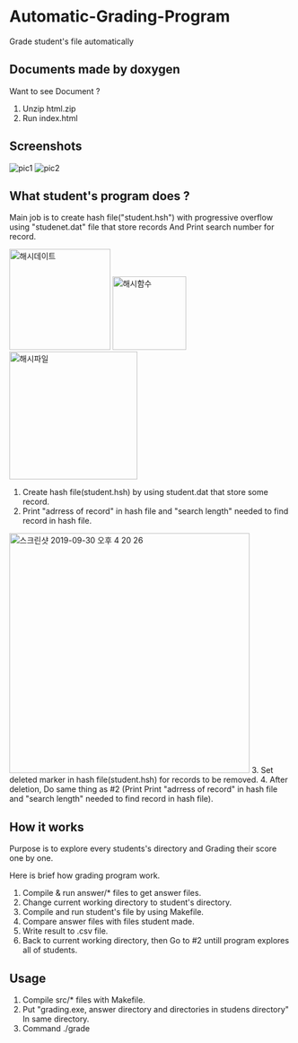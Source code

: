 # Automatic-Grading-Program
Grade student's file automatically 

Documents made by doxygen
---------------------------------------------------------------------------------------------------------------------------------
Want to see Document ?
1. Unzip html.zip
2. Run index.html


Screenshots
---------------------------------------------------------------------------------------------------------------------------------
![pic1](https://user-images.githubusercontent.com/49272857/65776186-8e3bf880-e17c-11e9-9531-760d3d2f0b9d.png)
![pic2](https://user-images.githubusercontent.com/49272857/65776185-8e3bf880-e17c-11e9-9696-9fb3f15e9d7b.png)


What student's program does ?
---------------------------------------------------------------------------------------------------------------------------------
Main job is to create hash file("student.hsh") with progressive overflow using "studenet.dat" file that store records And
Print search number for record.

<img width="180" alt="해시데이트" src="https://user-images.githubusercontent.com/49272857/65853545-d7669500-e394-11e9-8f28-1a7aa9290215.png">  <img width="131" alt="해시함수" src="https://user-images.githubusercontent.com/49272857/65853579-ee0cec00-e394-11e9-9866-86aa6ff2f234.png">   <img width="228" alt="해시파일" src="https://user-images.githubusercontent.com/49272857/65853562-e1889380-e394-11e9-9b56-03bd4179b9c8.png">

1. Create hash file(student.hsh) by using student.dat that store some record.
2. Print "adrress of record" in hash file and "search length" needed to find record in hash file.
<img width="428" alt="스크린샷 2019-09-30 오후 4 20 26" src="https://user-images.githubusercontent.com/49272857/65857283-7b087300-e39e-11e9-89e0-4c169eeaf6d8.png">
3. Set deleted marker in hash file(student.hsh) for records to be removed.
4. After deletion, Do same thing as #2 (Print Print "adrress of record" in hash file and "search length" needed to find record in hash file).

How it works
---------------------------------------------------------------------------------------------------------------------------------
Purpose is to explore every students's directory and Grading their score one by one.

Here is brief how grading program work.
1. Compile & run answer/* files to get answer files.
2. Change current working directory to student's directory.
3. Compile and run student's file by using Makefile.
4. Compare answer files with files student made.
5. Write result to .csv file.
6. Back to current working directory, then Go to #2 untill program explores all of students.


Usage
---------------------------------------------------------------------------------------------------------------------------------
1. Compile src/* files with Makefile.
2. Put "grading.exe, answer directory and directories in studens directory" In same directory.
3. Command ./grade
